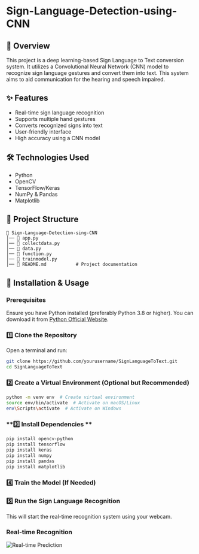 # Sign-Language-Detection-using-CNN


## 📌 Overview
This project is a deep learning-based Sign Language to Text conversion system. It utilizes a Convolutional Neural Network (CNN) model to recognize sign language gestures and convert them into text. This system aims to aid communication for the hearing and speech impaired.

## ✨ Features
- Real-time sign language recognition
- Supports multiple hand gestures
- Converts recognized signs into text
- User-friendly interface
- High accuracy using a CNN model

## 🛠️ Technologies Used
- Python
- OpenCV
- TensorFlow/Keras
- NumPy & Pandas
- Matplotlib

## 📂 Project Structure
```
📁 Sign-Language-Detection-sing-CNN
│── 📜 app.py   
│── 📜 collectdata.py      
│── 📜 data.py     
│── 📜 function.py      
│── 📜 trainmodel.py      
│── 📜 README.md           # Project documentation
```

## 🚀 Installation & Usage

### **Prerequisites**
Ensure you have Python installed (preferably Python 3.8 or higher). You can download it from [Python Official Website](https://www.python.org/downloads/).

### **1️⃣ Clone the Repository**
Open a terminal and run:
```bash
git clone https://github.com/yourusername/SignLanguageToText.git
cd SignLanguageToText
```

### **2️⃣ Create a Virtual Environment (Optional but Recommended)**
```bash
python -m venv env  # Create virtual environment
source env/bin/activate  # Activate on macOS/Linux
env\Scripts\activate  # Activate on Windows
```

### **3️⃣ Install Dependencies **
```bash
pip install opencv-python
pip install tensorflow
pip install keras
pip install numpy
pip install pandas
pip install matplotlib
```

### **4️⃣ Train the Model (If Needed)**


### **5️⃣ Run the Sign Language Recognition**

This will start the real-time recognition system using your webcam.



### Real-time Recognition
![Real-time Prediction](ProjectDemoImages/)
